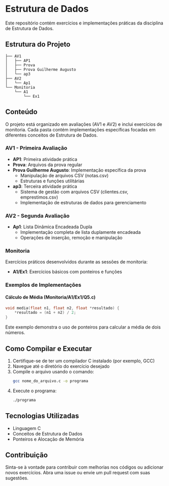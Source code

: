 # Estrutura de Dados

Este repositório contém exercícios e implementações práticas da disciplina de Estrutura de Dados.

## Estrutura do Projeto

```
├── AV1
│   ├── AP1
│   ├── Prova
│   ├── Prova Guilherme Augusto
│   └── ap3
├── AV2
│   └── Ap1
└── Monitoria
    └── A1
        └── Ex1
```

## Conteúdo

O projeto está organizado em avaliações (AV1 e AV2) e inclui exercícios de monitoria. Cada pasta contém implementações específicas focadas em diferentes conceitos de Estrutura de Dados.

### AV1 - Primeira Avaliação

- **AP1**: Primeira atividade prática
- **Prova**: Arquivos da prova regular
- **Prova Guilherme Augusto**: Implementação específica da prova
  - Manipulação de arquivos CSV (notas.csv)
  - Estruturas e funções utilitárias
- **ap3**: Terceira atividade prática
  - Sistema de gestão com arquivos CSV (clientes.csv, emprestimos.csv)
  - Implementação de estruturas de dados para gerenciamento

### AV2 - Segunda Avaliação

- **Ap1**: Lista Dinâmica Encadeada Dupla
  - Implementação completa de lista duplamente encadeada
  - Operações de inserção, remoção e manipulação

### Monitoria

Exercícios práticos desenvolvidos durante as sessões de monitoria:

- **A1/Ex1**: Exercícios básicos com ponteiros e funções

### Exemplos de Implementações

#### Cálculo de Média (Monitoria/A1/Ex1/Q5.c)

```c
void media(float n1, float n2, float *resultado) {
    *resultado = (n1 + n2) / 2;
}
```

Este exemplo demonstra o uso de ponteiros para calcular a média de dois números.

## Como Compilar e Executar

1. Certifique-se de ter um compilador C instalado (por exemplo, GCC)
2. Navegue até o diretório do exercício desejado
3. Compile o arquivo usando o comando:
   ```bash
   gcc nome_do_arquivo.c -o programa
   ```
4. Execute o programa:
   ```bash
   ./programa
   ```

## Tecnologias Utilizadas

- Linguagem C
- Conceitos de Estrutura de Dados
- Ponteiros e Alocação de Memória

## Contribuição

Sinta-se à vontade para contribuir com melhorias nos códigos ou adicionar novos exercícios. Abra uma issue ou envie um pull request com suas sugestões.
